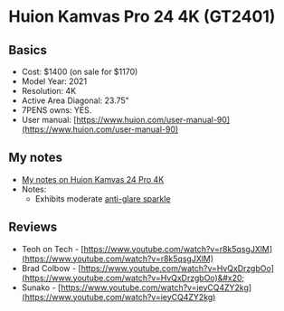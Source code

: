 # Huion Kamvas Pro 24 4K (GT2401)

## Basics

* Cost: $1400 (on sale for $1170)
* Model Year: 2021
* Resolution: 4K
* Active Area Diagonal: 23.75"
* 7PENS owns: YES.
* User manual: [https://www.huion.com/user-manual-90](https://www.huion.com/user-manual-90)

## My notes

* [My notes on Huion Kamvas 24 Pro 4K](../../../7p-notes/7p-notes-huion/7p-notes-huion-kamvas-pro-24-4k-gt2401.md)&#x20;
* Notes:
  * Exhibits moderate [anti-glare sparkle](../../../guides/pen-displays/anti-glare-sparkle.md)

## Reviews

* Teoh on Tech - [https://www.youtube.com/watch?v=r8k5qsgJXlM](https://www.youtube.com/watch?v=r8k5qsgJXlM)
* Brad Colbow - [https://www.youtube.com/watch?v=HvQxDrzgbOo](https://www.youtube.com/watch?v=HvQxDrzgbOo)&#x20;
* Sunako - [https://www.youtube.com/watch?v=ieyCQ4ZY2kg](https://www.youtube.com/watch?v=ieyCQ4ZY2kg)
